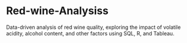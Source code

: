 # Red-wine-Analysiss
Data-driven analysis of red wine quality, exploring the impact of volatile acidity, alcohol content, and other factors using SQL, R, and Tableau.
